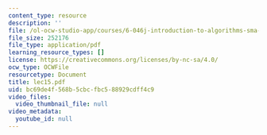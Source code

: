 ```yaml
---
content_type: resource
description: ''
file: /ol-ocw-studio-app/courses/6-046j-introduction-to-algorithms-sma-5503-fall-2005/bc69de4f568b5cbcfbc588929cdff4c9_lec15.pdf
file_size: 252176
file_type: application/pdf
learning_resource_types: []
license: https://creativecommons.org/licenses/by-nc-sa/4.0/
ocw_type: OCWFile
resourcetype: Document
title: lec15.pdf
uid: bc69de4f-568b-5cbc-fbc5-88929cdff4c9
video_files:
  video_thumbnail_file: null
video_metadata:
  youtube_id: null
---
```

